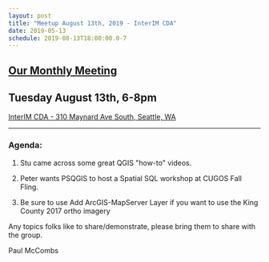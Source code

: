 ```yaml
---
layout: post
title: "Meetup August 13th, 2019 - InterIM CDA"
date: 2019-05-13
schedule: 2019-08-13T18:00:00.0-7
---
```

## [Our Monthly Meeting](https://www.meetup.com/Puget-Sound-QGIS-Users-Group/events/gkjkpqyzlbrb/)
## Tuesday August 13th, 6-8pm

[InterIM CDA - 310 Maynard Ave South, Seattle, WA](https://www.openstreetmap.org/?mlat=47.599777&mlon=-122.324669#map=18/47.59957/-122.32641)

---

### Agenda: ###

1. Stu came across some great QGIS "how-to" videos.

2. Peter wants PSQGIS to host a Spatial SQL workshop at CUGOS Fall Fling.

3. Be sure to use Add ArcGIS-MapServer Layer if you want to use the King County 2017 ortho imagery

Any topics folks like to share/demonstrate, please bring them to share with the group.

Paul McCombs
